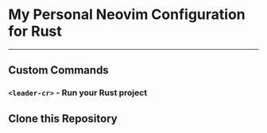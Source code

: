# My Personal Neovim Configuration for Rust
---

## Custom Commands
### `<leader-cr>` - Run your Rust project


## Clone this Repository

